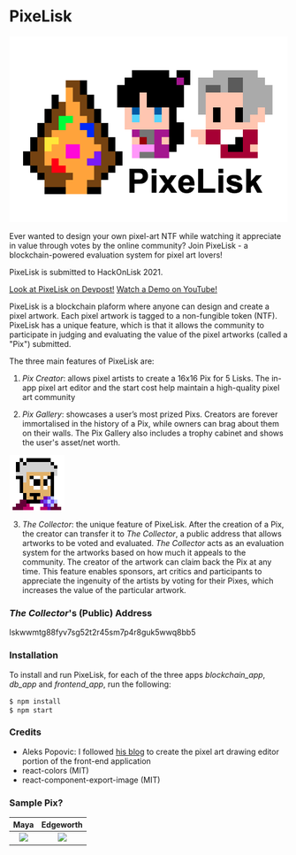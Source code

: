 # PixeLisk

![PixeLisk Logo](./images/thumbnail.png)

Ever wanted to design your own pixel-art NTF while watching it appreciate in value through votes by the online community? Join PixeLisk - a blockchain-powered evaluation system for pixel art lovers! 

PixeLisk is submitted to HackOnLisk 2021.

[Look at PixeLisk on Devpost!](https://devpost.com/software/pixelisk)
[Watch a Demo on YouTube!](https://www.youtube.com/watch?v=rodgqOm8SXI)

PixeLisk is a blockchain plaform where anyone can design and create a pixel artwork. Each pixel artwork is tagged to a non-fungible token (NTF). PixeLisk has a unique feature, which is that it allows the community to participate in judging and evaluating the value of the pixel artworks (called a "Pix") submitted.

The three main features of PixeLisk are:

1. *Pix Creator*: allows pixel artists to create a 16x16 Pix for 5 Lisks. The in-app pixel art editor and the start cost help maintain a high-quality pixel art community

2. *Pix Gallery*: showcases a user’s most prized Pixs. Creators are forever immortalised in the history of a Pix, while owners can brag about them on their walls. The Pix Gallery also includes a trophy cabinet and shows the user's asset/net worth.

![The Collector](./images/collector100.png)

3. *_The Collector_*: the unique feature of PixeLisk. After the creation of a Pix, the creator can transfer it to _The Collector_, a public address that allows artworks to be voted and evaluated. _The Collector_ acts as an evaluation system for the artworks based on how much it appeals to the community. The creator of the artwork can claim back the Pix at any time. This feature enables sponsors, art critics and participants to appreciate the ingenuity of the artists by voting for their Pixes, which increases the value of the particular artwork.

### _The Collector_'s (Public) Address
lskwwmtg88fyv7sg52t2r45sm7p4r8guk5wwq8bb5

### Installation
To install and run PixeLisk, for each of the three apps _blockchain\_app_, _db\_app_ and _frontend\_app_, run the following:

```shell
$ npm install
$ npm start
```

### Credits

- Aleks Popovic: I followed [his blog](https://aleksandarpopovic.com/How-to-build-a-Pixel-Art-Drawing-App-in-React/) to create the pixel art drawing editor portion of the front-end application
- react-colors (MIT)
- react-component-export-image (MIT)

### Sample Pix?

Maya                       |  Edgeworth
:-------------------------:|:-------------------------:
![](./frontend_app/src/maya400.png)  |  ![](./frontend_app/src/edgeworth400.png)